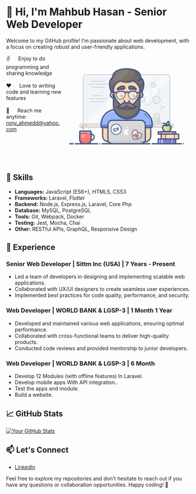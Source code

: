 # 👋 Hi, I'm Mahbub Hasan - Senior Web Developer

Welcome to my GitHub profile! I'm passionate about web development, with a focus on creating robust and user-friendly applications. 

<p>
 <img align="right" width="350" src="/assets/programmer.gif" alt="Coding gif" />
  
 ✌️ &emsp; Enjoy to do programming and sharing knowledge <br/><br/>
 ❤️ &emsp; Love to writing code and learning new features<br/><br/>
 📧 &emsp; Reach me anytime: rony_ahmedd@yahoo.com<br/><br/>

</p>
<br/>
<br/>
<br/>

## 🚀 Skills

- **Languages:** JavaScript (ES6+), HTML5, CSS3
- **Frameworks:** Laravel, Flutter
- **Backend:** Node.js, Express.js, Laravel, Core Php
- **Database:** MySQL, PostgreSQL
- **Tools:** Git, Webpack, Docker
- **Testing:** Jest, Mocha, Chai
- **Other:** RESTful APIs, GraphQL, Responsive Design

## 💼 Experience

### Senior Web Developer | Sittm Inc (USA) | 7 Years - Present

- Led a team of developers in designing and implementing scalable web applications.
- Collaborated with UX/UI designers to create seamless user experiences.
- Implemented best practices for code quality, performance, and security.

### Web Developer | WORLD BANK & LGSP-3 |  1 Month  1 Year

- Developed and maintained various web applications, ensuring optimal performance.
- Collaborated with cross-functional teams to deliver high-quality products.
- Conducted code reviews and provided mentorship to junior developers.

### Web Developer | WORLD BANK & LGSP-3 | 6 Month

- Develop 12 Modules (with offline features) In Laravel.
- Develop mobile apps With API integration..
- Test the apps and module.
- Build a website.



## 📈 GitHub Stats

[![Your GitHub Stats](https://github-readme-stats.vercel.app/api?username=rony53&show_icons=true&hide=contribs,prs&count_private=true&theme=radical)](https://github.com/rony53)

## 📫 Let's Connect

- [LinkedIn]([https://www.linkedin.com/in/yourlinkedin](https://www.linkedin.com/in/mahbub-hasan-2b635650))

Feel free to explore my repositories and don't hesitate to reach out if you have any questions or collaboration opportunities. Happy coding! 🚀
